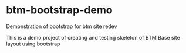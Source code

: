 # btm-bootstrap-demo
Demonstration of bootstrap for btm site redev


This is a demo project of creating and testing skeleton of BTM Base site layout using bootstrap
